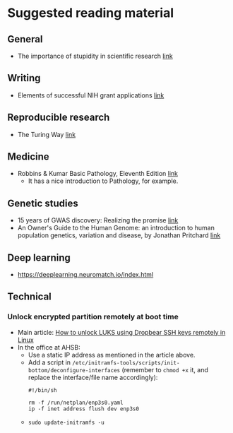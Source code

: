 # Suggested reading material

## General

* The importance of stupidity in scientific research [link](https://fermatslibrary.com/s/the-importance-of-stupidity-in-scientific-research)

## Writing

* Elements of successful NIH grant applications [link](https://www.pnas.org/doi/10.1073/pnas.2315735121)

## Reproducible research
* The Turing Way [link](https://github.com/the-turing-way/the-turing-way)

## Medicine

* Robbins & Kumar Basic Pathology, Eleventh Edition [link](https://www.clinicalkey.com/#!/browse/book/3-s2.0-C20190021577)
  * It has a nice introduction to Pathology, for example.

## Genetic studies

* 15 years of GWAS discovery: Realizing the promise [link](https://doi.org/10.1016/j.ajhg.2022.12.011)
* An Owner's Guide to the Human Genome: an introduction to human population genetics, variation and disease, by Jonathan Pritchard [link](https://web.stanford.edu/group/pritchardlab/HGbook.html)

## Deep learning

* https://deeplearning.neuromatch.io/index.html

## Technical

### Unlock encrypted partition remotely at boot time
* Main article: [How to unlock LUKS using Dropbear SSH keys remotely in Linux](https://www.cyberciti.biz/security/how-to-unlock-luks-using-dropbear-ssh-keys-remotely-in-linux/)
* In the office at AHSB:
  * Use a static IP address as mentioned in the article above.
  * Add a script in `/etc/initramfs-tools/scripts/init-bottom/deconfigure-interfaces` (remember to `chmod +x` it, and replace the interface/file name accordingly):
    ```
    #!/bin/sh

    rm -f /run/netplan/enp3s0.yaml
    ip -f inet address flush dev enp3s0
    ```
  * `sudo update-initramfs -u`

